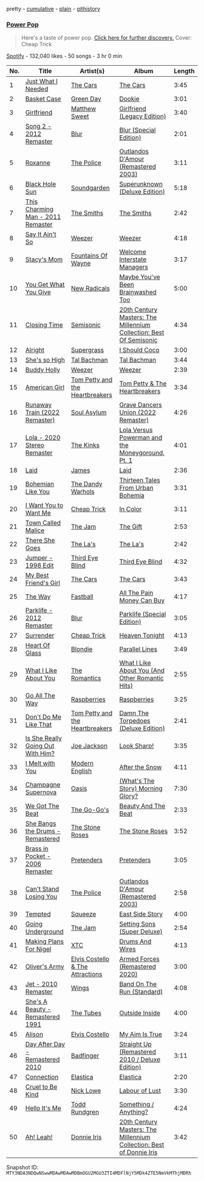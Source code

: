 pretty - [cumulative](/playlists/cumulative/37i9dQZF1DX5W4wuxak2hE.md) - [plain](/playlists/plain/37i9dQZF1DX5W4wuxak2hE) - [githistory](https://github.githistory.xyz/mackorone/spotify-playlist-archive/blob/main/playlists/plain/37i9dQZF1DX5W4wuxak2hE)

### [Power Pop](https://open.spotify.com/playlist/37i9dQZF1DX5W4wuxak2hE)

> Here's a taste of power pop\. <a href="spotify:genre:0JQ5IMCbQBLk5woFi85yOT">Click here for further discovery.</a> Cover: Cheap Trick

[Spotify](https://open.spotify.com/user/spotify) - 132,040 likes - 50 songs - 3 hr 0 min

| No. | Title | Artist(s) | Album | Length |
|---|---|---|---|---|
| 1 | [Just What I Needed](https://open.spotify.com/track/4alHo6RGd0D3OUbTPExTHN) | [The Cars](https://open.spotify.com/artist/6DCIj8jNaNpBz8e5oKFPtp) | [The Cars](https://open.spotify.com/album/4tJPWT4r4FSKwy784Qs1Fq) | 3:45 |
| 2 | [Basket Case](https://open.spotify.com/track/6L89mwZXSOwYl76YXfX13s) | [Green Day](https://open.spotify.com/artist/7oPftvlwr6VrsViSDV7fJY) | [Dookie](https://open.spotify.com/album/4uG8q3GPuWHQlRbswMIRS6) | 3:01 |
| 3 | [Girlfriend](https://open.spotify.com/track/338gPBomyqx33wfeF1AGOd) | [Matthew Sweet](https://open.spotify.com/artist/2idymNTKUdnTxforkb12Mw) | [Girlfriend \(Legacy Edition\)](https://open.spotify.com/album/0SZjTgnyODlELJWopuCt8w) | 3:40 |
| 4 | [Song 2 \- 2012 Remaster](https://open.spotify.com/track/1FTSo4v6BOZH9QxKc3MbVM) | [Blur](https://open.spotify.com/artist/7MhMgCo0Bl0Kukl93PZbYS) | [Blur \(Special Edition\)](https://open.spotify.com/album/7HvIrSkKGJCzd8AKyjTJ6Q) | 2:01 |
| 5 | [Roxanne](https://open.spotify.com/track/3EYOJ48Et32uATr9ZmLnAo) | [The Police](https://open.spotify.com/artist/5NGO30tJxFlKixkPSgXcFE) | [Outlandos D'Amour \(Remastered 2003\)](https://open.spotify.com/album/1H9g6j4Wwj6wh6p8YHVtkf) | 3:11 |
| 6 | [Black Hole Sun](https://open.spotify.com/track/2EoOZnxNgtmZaD8uUmz2nD) | [Soundgarden](https://open.spotify.com/artist/5xUf6j4upBrXZPg6AI4MRK) | [Superunknown \(Deluxe Edition\)](https://open.spotify.com/album/29sTacnS0qA9xri6YS8xLA) | 5:18 |
| 7 | [This Charming Man \- 2011 Remaster](https://open.spotify.com/track/1FvDJ9KGxcqwv1utyPL3JZ) | [The Smiths](https://open.spotify.com/artist/3yY2gUcIsjMr8hjo51PoJ8) | [The Smiths](https://open.spotify.com/album/6cI1XoZsOhkyrCwtuI70CN) | 2:42 |
| 8 | [Say It Ain't So](https://open.spotify.com/track/6VoIBz0VhCyz7OdEoRYDiA) | [Weezer](https://open.spotify.com/artist/3jOstUTkEu2JkjvRdBA5Gu) | [Weezer](https://open.spotify.com/album/1xpGyKyV26uPstk1Elgp9Q) | 4:18 |
| 9 | [Stacy's Mom](https://open.spotify.com/track/27L8sESb3KR79asDUBu8nW) | [Fountains Of Wayne](https://open.spotify.com/artist/1pgtr4nhBQjp9oCUBPyYWh) | [Welcome Interstate Managers](https://open.spotify.com/album/6TZp52tXShLQbq8yNMxqNT) | 3:17 |
| 10 | [You Get What You Give](https://open.spotify.com/track/1Cwsd5xI8CajJz795oy4XF) | [New Radicals](https://open.spotify.com/artist/0Grjlu7ncIuCaSYvCs9fcd) | [Maybe You've Been Brainwashed Too](https://open.spotify.com/album/13btXEnBerpA1UjIVtsMAR) | 5:00 |
| 11 | [Closing Time](https://open.spotify.com/track/1A5V1sxyCLpKJezp75tUXn) | [Semisonic](https://open.spotify.com/artist/1TqQi97nqeiuOJrIFv5Sw0) | [20th Century Masters: The Millennium Collection: Best Of Semisonic](https://open.spotify.com/album/4JDBx5wQ82jb8PjLYPBP8L) | 4:34 |
| 12 | [Alright](https://open.spotify.com/track/5xC8uOesnn0udeXAYlAnoY) | [Supergrass](https://open.spotify.com/artist/0sHeX8oQ6o7xic3wMf4NBU) | [I Should Coco](https://open.spotify.com/album/3YfIjaJEWqiSbKPguS9Bxd) | 3:00 |
| 13 | [She's so High](https://open.spotify.com/track/7mnGQesk1TzQLzQ9bYWZPR) | [Tal Bachman](https://open.spotify.com/artist/3KEb1kbIZN5jumsjFEWgSW) | [Tal Bachman](https://open.spotify.com/album/3v17hBg9lx5vdJQ8Dfr6OD) | 3:44 |
| 14 | [Buddy Holly](https://open.spotify.com/track/3mwvKOyMmG77zZRunnxp9E) | [Weezer](https://open.spotify.com/artist/3jOstUTkEu2JkjvRdBA5Gu) | [Weezer](https://open.spotify.com/album/1xpGyKyV26uPstk1Elgp9Q) | 2:39 |
| 15 | [American Girl](https://open.spotify.com/track/7MRyJPksH3G2cXHN8UKYzP) | [Tom Petty and the Heartbreakers](https://open.spotify.com/artist/4tX2TplrkIP4v05BNC903e) | [Tom Petty & The Heartbreakers](https://open.spotify.com/album/6TLTd0P2CUI0Q29AQ1LyFi) | 3:34 |
| 16 | [Runaway Train \(2022 Remaster\)](https://open.spotify.com/track/3TW48DvQ7ChwY1Yy1tkMaP) | [Soul Asylum](https://open.spotify.com/artist/02da1vDJ2hWqfK7aJL6SJm) | [Grave Dancers Union \(2022 Remaster\)](https://open.spotify.com/album/3EFhsxrJoH3yE3r8bHheE6) | 4:26 |
| 17 | [Lola \- 2020 Stereo Remaster](https://open.spotify.com/track/4ZKgPZ9d4V5WW6H2s4qMD3) | [The Kinks](https://open.spotify.com/artist/1SQRv42e4PjEYfPhS0Tk9E) | [Lola Versus Powerman and the Moneygoround, Pt\. 1](https://open.spotify.com/album/70kpGi2o0I7NY4DfwIN2p0) | 4:01 |
| 18 | [Laid](https://open.spotify.com/track/2CdS3DRqWR5LAhy4hM5X9W) | [James](https://open.spotify.com/artist/0qLNsNKm8bQcMoRFkR8Hmh) | [Laid](https://open.spotify.com/album/5pALyxshOPc8LLKggzNvQe) | 2:36 |
| 19 | [Bohemian Like You](https://open.spotify.com/track/0yEhNqCwEfy8LHUmnZoHpP) | [The Dandy Warhols](https://open.spotify.com/artist/7siPLyFwRFYQkKgWKJ5Sod) | [Thirteen Tales From Urban Bohemia](https://open.spotify.com/album/0vdIT4p5OlKOcEzYKSsqn4) | 3:31 |
| 20 | [I Want You to Want Me](https://open.spotify.com/track/1JkZg3eMQTmTn93E8Yd3UL) | [Cheap Trick](https://open.spotify.com/artist/1LB8qB5BPb3MHQrfkvifXU) | [In Color](https://open.spotify.com/album/2sXJQdHykPYcRQ7xFhwzMR) | 3:11 |
| 21 | [Town Called Malice](https://open.spotify.com/track/0gdmDP6xy3ZV7JNoHWAN9k) | [The Jam](https://open.spotify.com/artist/2P560DaOMNDUACoH8ZhOCR) | [The Gift](https://open.spotify.com/album/71OyKSCFX7DGsJc6qAhhQG) | 2:53 |
| 22 | [There She Goes](https://open.spotify.com/track/0SMkzFGJOBFDI9KfYD55L0) | [The La's](https://open.spotify.com/artist/47Z8LEl3LnQkcpva0xSthT) | [The La's](https://open.spotify.com/album/4tCf15W7qHi3jE0PdljddW) | 2:42 |
| 23 | [Jumper \- 1998 Edit](https://open.spotify.com/track/3354J49VpkbZJho7Ztdzpw) | [Third Eye Blind](https://open.spotify.com/artist/6TcnmlCSxihzWOQJ8k0rNS) | [Third Eye Blind](https://open.spotify.com/album/2gToC0XAblE9h3UZD6aAaQ) | 4:32 |
| 24 | [My Best Friend's Girl](https://open.spotify.com/track/1SRkKyJ2JjMZgyDWC30zKv) | [The Cars](https://open.spotify.com/artist/6DCIj8jNaNpBz8e5oKFPtp) | [The Cars](https://open.spotify.com/album/4tJPWT4r4FSKwy784Qs1Fq) | 3:43 |
| 25 | [The Way](https://open.spotify.com/track/7IsEXPk6qqt30FfQv4SZMa) | [Fastball](https://open.spotify.com/artist/7FtVJzRtpQpU61nBwB7cKN) | [All The Pain Money Can Buy](https://open.spotify.com/album/2KVpGKVIzcK9bB13MXJGEb) | 4:17 |
| 26 | [Parklife \- 2012 Remaster](https://open.spotify.com/track/7FSzJQV6thyoQptFCUTV9c) | [Blur](https://open.spotify.com/artist/7MhMgCo0Bl0Kukl93PZbYS) | [Parklife \(Special Edition\)](https://open.spotify.com/album/0DBkFC6739trhCoVreZyds) | 3:05 |
| 27 | [Surrender](https://open.spotify.com/track/2ccUQnjjNWT0rsNnsBpsCA) | [Cheap Trick](https://open.spotify.com/artist/1LB8qB5BPb3MHQrfkvifXU) | [Heaven Tonight](https://open.spotify.com/album/5w20U3G3GyWiPvvDeVzkhN) | 4:13 |
| 28 | [Heart Of Glass](https://open.spotify.com/track/4v2rkl1mC3zVAz0nXMx9r4) | [Blondie](https://open.spotify.com/artist/4tpUmLEVLCGFr93o8hFFIB) | [Parallel Lines](https://open.spotify.com/album/4M6s2jbhKWEcOdXZ8WiHts) | 3:49 |
| 29 | [What I Like About You](https://open.spotify.com/track/6NdcSEhpGGAYXNnnhGS2s6) | [The Romantics](https://open.spotify.com/artist/3daM7asS0gCFvyLemNx2EE) | [What I Like About You \(And Other Romantic Hits\)](https://open.spotify.com/album/5ZwUOFZdWQ81RYMwXc4j3B) | 2:55 |
| 30 | [Go All The Way](https://open.spotify.com/track/75GQIYnRaBg7ndHxhfYuQy) | [Raspberries](https://open.spotify.com/artist/7Kkx4dACo6kFSeT9wjfVA5) | [Raspberries](https://open.spotify.com/album/03iBvX63qBQrMazNWU2iKv) | 3:25 |
| 31 | [Don't Do Me Like That](https://open.spotify.com/track/5AzpZ5ADn1AFPxcEBd2Ugf) | [Tom Petty and the Heartbreakers](https://open.spotify.com/artist/4tX2TplrkIP4v05BNC903e) | [Damn The Torpedoes \(Deluxe Edition\)](https://open.spotify.com/album/708Whrc4abJEtqBINv9S2b) | 2:41 |
| 32 | [Is She Really Going Out With Him?](https://open.spotify.com/track/29SRvYOKbMLOZeOubNGtLb) | [Joe Jackson](https://open.spotify.com/artist/6KOqPxwfNAmZPkiCnDE9yT) | [Look Sharp!](https://open.spotify.com/album/6Bt6KjNfoCp6UbYVFGH4FH) | 3:35 |
| 33 | [I Melt with You](https://open.spotify.com/track/6J2rMSRhgb4HuX6dWgM3nJ) | [Modern English](https://open.spotify.com/artist/0fYPQBOx0vsRMmjUba9HgF) | [After the Snow](https://open.spotify.com/album/4vRPqgP624nl5Nupi3AxzZ) | 4:11 |
| 34 | [Champagne Supernova](https://open.spotify.com/track/6EMynpZ10GVcwVqiLZj6Ye) | [Oasis](https://open.spotify.com/artist/2DaxqgrOhkeH0fpeiQq2f4) | [\(What's The Story\) Morning Glory?](https://open.spotify.com/album/2u30gztZTylY4RG7IvfXs8) | 7:30 |
| 35 | [We Got The Beat](https://open.spotify.com/track/5kz9GDBTX846OXwqWoyKzF) | [The Go\-Go's](https://open.spotify.com/artist/2mG8HHQ9S9kcbjcrb5N1FE) | [Beauty And The Beat](https://open.spotify.com/album/1L4HE00En7eNK74voVZums) | 2:33 |
| 36 | [She Bangs the Drums \- Remastered](https://open.spotify.com/track/3clIHVzJ9J2rvvrFUKLICo) | [The Stone Roses](https://open.spotify.com/artist/1lYT0A0LV5DUfxr6doRP3d) | [The Stone Roses](https://open.spotify.com/album/0um9FI6BLBldL5POP4D4Cw) | 3:52 |
| 37 | [Brass in Pocket \- 2006 Remaster](https://open.spotify.com/track/1QaJWSCk3UMKLotnPCIHh1) | [Pretenders](https://open.spotify.com/artist/0GByy3DcfbQwDvXGCWmzv9) | [Pretenders](https://open.spotify.com/album/6AFFu3ilmlEDz1I9ZaNOZw) | 3:05 |
| 38 | [Can't Stand Losing You](https://open.spotify.com/track/6DjKJgwe9c90Bd2iya0fre) | [The Police](https://open.spotify.com/artist/5NGO30tJxFlKixkPSgXcFE) | [Outlandos D'Amour \(Remastered 2003\)](https://open.spotify.com/album/1H9g6j4Wwj6wh6p8YHVtkf) | 2:58 |
| 39 | [Tempted](https://open.spotify.com/track/5r2z0FHOoFI06GZEVGDjzM) | [Squeeze](https://open.spotify.com/artist/6Jrj26oAY96EEC2lqC6fua) | [East Side Story](https://open.spotify.com/album/4178w40uOpDld2RnR1ifCy) | 4:00 |
| 40 | [Going Underground](https://open.spotify.com/track/6ALPLbDJ9eWVij9ep3Cgf4) | [The Jam](https://open.spotify.com/artist/2P560DaOMNDUACoH8ZhOCR) | [Setting Sons \(Super Deluxe\)](https://open.spotify.com/album/4GQmfMtt1JhIQLK3L6p5lo) | 2:54 |
| 41 | [Making Plans For Nigel](https://open.spotify.com/track/1XT5kxg6Tk0ukCO2vBQN4v) | [XTC](https://open.spotify.com/artist/2qT62DYO8Ajb276vUJmvhz) | [Drums And Wires](https://open.spotify.com/album/4S6y2iTYbGONSlNJHYyrVl) | 4:13 |
| 42 | [Oliver's Army](https://open.spotify.com/track/4Zz1ctRTK04dytKiFuavBX) | [Elvis Costello & The Attractions](https://open.spotify.com/artist/4qmHkMxr6pTWh5Zo74odpH) | [Armed Forces \(Remastered 2020\)](https://open.spotify.com/album/5w3q6GZbw0gsAtvl1c0rmu) | 3:00 |
| 43 | [Jet \- 2010 Remaster](https://open.spotify.com/track/4D40ZlFAWsvX7lua1Kablh) | [Wings](https://open.spotify.com/artist/3sFhA6G1N0gG1pszb6kk1m) | [Band On The Run \(Standard\)](https://open.spotify.com/album/257oomaawruFknt5wYCPDh) | 4:08 |
| 44 | [She's A Beauty \- Remastered 1991](https://open.spotify.com/track/7HF88mJXq8DpotZohoW2mo) | [The Tubes](https://open.spotify.com/artist/7zfhej6FnVXN9LIXs6dcoK) | [Outside Inside](https://open.spotify.com/album/2WiDQ5arP6dQ5unzoTJ0UH) | 4:00 |
| 45 | [Alison](https://open.spotify.com/track/1v98rfd0an913AzHvMNG8a) | [Elvis Costello](https://open.spotify.com/artist/2BGRfQgtzikz1pzAD0kaEn) | [My Aim Is True](https://open.spotify.com/album/1aucGNKimhgARC7iO2xLt2) | 3:24 |
| 46 | [Day After Day \- Remastered 2010](https://open.spotify.com/track/2XKW8CH8nRZH9cF2DNjBHN) | [Badfinger](https://open.spotify.com/artist/4pJCawaKSZ40EnxN0YEYw3) | [Straight Up \(Remastered 2010 / Deluxe Edition\)](https://open.spotify.com/album/0BWOueFZKxQrQWNRt20Lvc) | 3:11 |
| 47 | [Connection](https://open.spotify.com/track/53LZqMzQEnjBkFXPqOq0cD) | [Elastica](https://open.spotify.com/artist/3l14gV4hIMAjmo7KUvEWTx) | [Elastica](https://open.spotify.com/album/00MAXeszCotk3g9q8KYJlZ) | 2:20 |
| 48 | [Cruel to Be Kind](https://open.spotify.com/track/7D5ycpIrqwGNTQFKmzhDIg) | [Nick Lowe](https://open.spotify.com/artist/3BqaUtuQmqIHg7B5Bc7fP7) | [Labour of Lust](https://open.spotify.com/album/7c8NVsxXciWMbAMN51GKim) | 3:30 |
| 49 | [Hello It's Me](https://open.spotify.com/track/3gHFKiDanj4d2rqgHlRFFc) | [Todd Rundgren](https://open.spotify.com/artist/0Lpr5wXzWLtDWm1SjNbpPb) | [Something / Anything?](https://open.spotify.com/album/3fRCOoTbBsOITBWlCRCJQr) | 4:24 |
| 50 | [Ah! Leah!](https://open.spotify.com/track/3ifaGhNHnCPQ9zdnOfolcZ) | [Donnie Iris](https://open.spotify.com/artist/4kveDT8ylFciq1mdeYcIvw) | [20th Century Masters: The Millennium Collection: Best of Donnie Iris](https://open.spotify.com/album/5SflwEXSYK6xowXF9SDrkF) | 3:42 |

Snapshot ID: `MTY3NDA3NDQwNSwwMDAwMDAwMDBmOGU2MGU3ZTI4MDFlNjY5MDk4ZTE5NmVkMThjMDRh`
